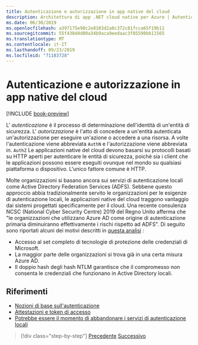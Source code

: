 ```yaml
---
title: Autenticazione e autorizzazione in app native del cloud
description: Architettura di app .NET cloud native per Azure | Autenticazione e autorizzazione nelle app cloud native
ms.date: 06/30/2019
ms.openlocfilehash: a397175e98c2e8103d2a8c372c81fcca65f19b11
ms.sourcegitcommit: 55f438d4d00a34b9aca9eedaac3f85590bb11565
ms.translationtype: MT
ms.contentlocale: it-IT
ms.lasthandoff: 09/23/2019
ms.locfileid: "71183728"
---
```

# <a name="authentication-and-authorization-in-cloud-native-apps"></a>Autenticazione e autorizzazione in app native del cloud

[!INCLUDE [book-preview](../../../includes/book-preview.md)]

L' *autenticazione* è il processo di determinazione dell'identità di un'entità di sicurezza. L' *autorizzazione* è l'atto di concedere a un'entità autenticata un'autorizzazione per eseguire un'azione o accedere a una risorsa. A volte l'autenticazione viene abbreviata `AuthN` e l'autorizzazione viene abbreviata in. `AuthZ` Le applicazioni native del cloud devono basarsi su protocolli basati su HTTP aperti per autenticare le entità di sicurezza, poiché sia i client che le applicazioni possono essere eseguiti ovunque nel mondo su qualsiasi piattaforma o dispositivo. L'unico fattore comune è HTTP.

Molte organizzazioni si basano ancora sui servizi di autenticazione locali come Active Directory Federation Services (ADFS). Sebbene questo approccio abbia tradizionalmente servito le organizzazioni per le esigenze di autenticazione locali, le applicazioni native del cloud traggono vantaggio dai sistemi progettati specificamente per il cloud. Una recente consulenza NCSC (National Cyber Security Centre) 2019 del Regno Unito afferma che "le organizzazioni che utilizzano Azure AD come origine di autenticazione primaria diminuiranno effettivamente i rischi rispetto ad ADFS". Di seguito sono riportati alcuni dei motivi descritti in [questa analisi](https://oxfordcomputergroup.com/resources/o365-security-native-cloud-authentication/) :

- Accesso al set completo di tecnologie di protezione delle credenziali di Microsoft.
- La maggior parte delle organizzazioni si trova già in una certa misura Azure AD.
- Il doppio hash degli hash NTLM garantisce che il compromesso non consenta le credenziali che funzionano in Active Directory locali.

## <a name="references"></a>Riferimenti

- [Nozioni di base sull'autenticazione](https://docs.microsoft.com/azure/active-directory/develop/authentication-scenarios)
- [Attestazioni e token di accesso](https://docs.microsoft.com/azure/active-directory/develop/access-tokens)
- [Potrebbe essere il momento di abbandonare i servizi di autenticazione locali](https://oxfordcomputergroup.com/resources/o365-security-native-cloud-authentication/)

>[!div class="step-by-step"]
>[Precedente](identity.md)
>[Successivo](azure-active-directory.md)
